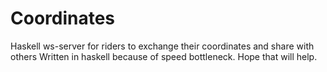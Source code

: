 # Coordinates
Haskell ws-server for riders to exchange their coordinates and share with others
Written in haskell because of speed bottleneck.
Hope that will help.
